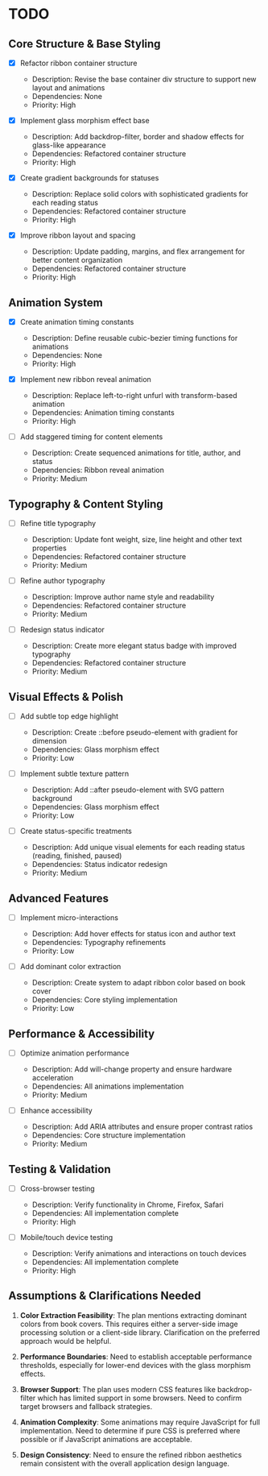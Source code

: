 # TODO

## Core Structure & Base Styling
- [x] Refactor ribbon container structure
  - Description: Revise the base container div structure to support new layout and animations
  - Dependencies: None
  - Priority: High

- [x] Implement glass morphism effect base
  - Description: Add backdrop-filter, border and shadow effects for glass-like appearance
  - Dependencies: Refactored container structure
  - Priority: High

- [x] Create gradient backgrounds for statuses
  - Description: Replace solid colors with sophisticated gradients for each reading status
  - Dependencies: Refactored container structure
  - Priority: High

- [x] Improve ribbon layout and spacing
  - Description: Update padding, margins, and flex arrangement for better content organization
  - Dependencies: Refactored container structure
  - Priority: High

## Animation System
- [x] Create animation timing constants
  - Description: Define reusable cubic-bezier timing functions for animations
  - Dependencies: None
  - Priority: High

- [x] Implement new ribbon reveal animation
  - Description: Replace left-to-right unfurl with transform-based animation
  - Dependencies: Animation timing constants
  - Priority: High

- [ ] Add staggered timing for content elements
  - Description: Create sequenced animations for title, author, and status
  - Dependencies: Ribbon reveal animation
  - Priority: Medium

## Typography & Content Styling
- [ ] Refine title typography
  - Description: Update font weight, size, line height and other text properties
  - Dependencies: Refactored container structure
  - Priority: Medium

- [ ] Refine author typography
  - Description: Improve author name style and readability
  - Dependencies: Refactored container structure
  - Priority: Medium

- [ ] Redesign status indicator
  - Description: Create more elegant status badge with improved typography
  - Dependencies: Refactored container structure
  - Priority: Medium

## Visual Effects & Polish
- [ ] Add subtle top edge highlight
  - Description: Create ::before pseudo-element with gradient for dimension
  - Dependencies: Glass morphism effect
  - Priority: Low

- [ ] Implement subtle texture pattern
  - Description: Add ::after pseudo-element with SVG pattern background
  - Dependencies: Glass morphism effect
  - Priority: Low

- [ ] Create status-specific treatments
  - Description: Add unique visual elements for each reading status (reading, finished, paused)
  - Dependencies: Status indicator redesign
  - Priority: Medium

## Advanced Features
- [ ] Implement micro-interactions
  - Description: Add hover effects for status icon and author text
  - Dependencies: Typography refinements 
  - Priority: Low

- [ ] Add dominant color extraction
  - Description: Create system to adapt ribbon color based on book cover
  - Dependencies: Core styling implementation
  - Priority: Low

## Performance & Accessibility
- [ ] Optimize animation performance
  - Description: Add will-change property and ensure hardware acceleration
  - Dependencies: All animations implementation
  - Priority: Medium

- [ ] Enhance accessibility
  - Description: Add ARIA attributes and ensure proper contrast ratios
  - Dependencies: Core structure implementation
  - Priority: Medium

## Testing & Validation
- [ ] Cross-browser testing
  - Description: Verify functionality in Chrome, Firefox, Safari
  - Dependencies: All implementation complete
  - Priority: High

- [ ] Mobile/touch device testing
  - Description: Verify animations and interactions on touch devices
  - Dependencies: All implementation complete
  - Priority: High

## Assumptions & Clarifications Needed
1. **Color Extraction Feasibility**: The plan mentions extracting dominant colors from book covers. This requires either a server-side image processing solution or a client-side library. Clarification on the preferred approach would be helpful.

2. **Performance Boundaries**: Need to establish acceptable performance thresholds, especially for lower-end devices with the glass morphism effects.

3. **Browser Support**: The plan uses modern CSS features like backdrop-filter which has limited support in some browsers. Need to confirm target browsers and fallback strategies.

4. **Animation Complexity**: Some animations may require JavaScript for full implementation. Need to determine if pure CSS is preferred where possible or if JavaScript animations are acceptable.

5. **Design Consistency**: Need to ensure the refined ribbon aesthetics remain consistent with the overall application design language.